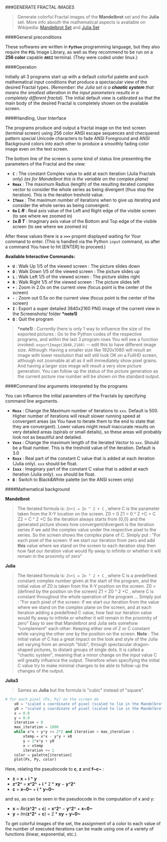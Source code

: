###GENERATE FRACTAL IMAGES

> Generate colorful Fractal images of the **Mandelbrot** set and the **Julia** set.
> More info abouth the mathematical aspects is available on Wikipedia: [Mandelbrot Set](https://en.wikipedia.org/wiki/Mandelbrot_set) and [Julia Set](https://en.wikipedia.org/wiki/Julia_set)


####General preconditions

These softwares are written in **`Python`** programming language, but they also require the **`PIL`** Image Library, as well as they recommend to be run on a **256 color** capable **`ANSI`** terminal. (They were coded under linux.)


####Operation

Initially all 3 programs start up with a default colorful palette and such mathematical input conditions that produce a spectacular view of the desired Fractal types. _(Remember: the Julia set is a **chaotic system** that means the smallest alteration in the input parameters results in a completely different fractal)_.
The initial default view is calibrated so that the main body of the desired Fractal is completely shown on the available screen.


####Handling, User Interface

The programs produce and output a fractal image on the text screen (terminal screen) using 256 color ANSI escape sequences and checquered pattern special Unicode characters to fade ANSI Foreground and ANSI Background colors into each other to produce a smoothly fading color image even on the text screen.

The bottom line of the screen is some kind of status line presenting the parameters of the Fractal and the view:

* **`C`** : The constant Complex value to add at each iteration (Julia Fractals only) _(as for Mandelbrot this is the variable on the complex plane)_
* **`Rmax`** : The maximum Radius (length) of the resulting iterated complex vector to consider the whole series as being divergent (thus stop the iteration). This is the iteration treshold value.
* **`ITmax`** : The maximum number of iterations when to give up iterating and consider the whole series as being convergent.
* **`Re` _L_ _R_** : Real axis value of the Left and Right edge of the visible screen (to see where we zoomed in)
* **`Im` _B_ _T_** : Imaginary axis value of the Bottom and Top edge of the visible screen (to see where we zoomed in)

After these values there is a **`>>>`** propmt displayed waiting for Your command to enter. (This is handled via the Python `input` command, so after a command You have to hit [ENTER] to proceed.)

**Available Interactive Commands:**

* **`U`** : Walk Up 1/5 of the viewed screen : The picture slides down
* **`D`** : Walk Down 1/5 of the viewed screen : The picture slides up
* **`L`** : Walk Left 1/5 of the viewed screen : The picture slides right
* **`R`** : Walk Right 1/5 of the viewed screen : The picture slides left
* **`+`** : Zoom in 2.0x on the current view (focus point is the center of the screen)
* **`-`** : Zoom out 0.5x on the current view (focus point is the center of the screen)
* **`I`** : Export a super detailed 3840x2160 PNG image of the current view in the Screenshots/ folder **\*note1)**
* **`Q`** : Quit the program

> **\*note1)** : Currently there is only 1 way to influence the size of the exported pictures : Go to the Python codes of the respective programs, and within the last 3 program rows You will see a function invoked:  `exportImage(3840,2160)` -- edit this to have different image size.
> Although:  Having a smaller size like 1920x1080 will result an image with lower resolution that will still look OK on a FullHD screen, although not zoomable at all as it will immediately show pixel grains.
> And having a larger size image will result a very slow picture generation.
> You can follow up the status of the picture generation as the current picture row number will be shown on the standard output.


####Command line arguments interpreted by the programs

You can influence the initial parameters of the Fractals by specifying command line arguments.

* **`Mxxx`** : Change the Maximum number of Iterations to `xxx`. Default is 500. Higher number of iterations will result slower running speed at convergent areas (as You have to iterate them to the end to state that they are convergent). Lower values might result inaccurate results on very detailed areas (spirals or small details), so these areas will probably look not as beautiful and detailed.
* **`Vxxx`** : Change the maximum length of the iterated Vector to `xxx`. Should be a float number. This is the treshold value of the iteration. Default is 3.0
* **`Rxxx`** : Real part of the constant C value that is added at each iteration (Julia only). `xxx` should be float.
* **`Ixxx`** : Imaginary part of the constant C value that is added at each iteration (Julia only). `xxx` should be float.
* **`B`** : Switch to Black&White palette (on the ANSI screen only)


####Mathematical background

**Mandelbrot**

> The iterated formula is: `Zn+1 = Zn ^ 2 + C` , where C is the parameter taken from the X-Y location on the screen.
> Z0 = 0
> Z1 = 0 ^ 2 +C = C
> Z2 = C ^ 2 +C
> So the iteration always starts from {0,0} and the generated picture shows how convergent/divergent is the iteration series if we add the complex value under the respective pixel to the series. So the screen shows the complex plane of C.
> Simply put : "For each pixel of the screen: If we start our iteration from zero and add **this** value where we stand on the screen to each iteration step then how fast our iteration value would fly away to infinite or whether it will remain in the proximity of zero"


**Julia**

> The iterated formula is: `Zn+1 = Zn ^ 2 + C` , where C is a predefined constant complex number given at the start of the program, and the initial value of Z0 is taken from the X-Y position on the screen.
> Z0 = (defined by the position on the screen)
> Z1 = Z0 ^ 2 +C , where C is constant throughout the whole operation of the program
> ...
> Simply put : "For each pixel of the screen: If we start our iteration from the value where we stand on the complex plane on the screen, and at each iteration adding a predefined C value, how fast our iteration value would fly away to infinite or whether it will remain in the proximity of zero"
> Easy to see that Mandelbrot and Julia sets somehow "complement" each other: Keeping either one of Z or C constant while varying the other one by the position on the screen.
> **Note** : The initial value of C has a great impact on the look and style of the Julia set varying from an amorph "blob", through spectacular dragon-shaped pictures, to distant groups of single dots.
> It is called a "chaotic system", meaning that a minor change on the input value C will greatly influence the output. Therefore when specifying the initial C value try to make minimal changes to be able to follow-up the changes of the output.


**Julia3**

> Sames as **Julia** but the formula is "cubic" instead of "square".


```python
# for each pixel (Px, Py) on the screen do
    x0 = "scaled x coordinate of pixel (scaled to lie in the Mandelbrot X scale (-2.00, 0.47))"
    y0 = "scaled y coordinate of pixel (scaled to lie in the Mandelbrot Y scale (-1.12, 1.12))"
    x = 0.0
    y = 0.0
    iteration = 0
    max_iteration = 1000
    while x*x + y*y <= 2*2 and iteration < max_iteration :
        xtemp = x*x - y*y + x0
        y = 2*x*y + y0
        x = xtemp
        iteration += 1
    color = palette[iteration]
    plot(Px, Py, color)
```

Here, relating the pseudocode to **c**, **z** and **f~c~** :

* **z** = **x** + **i** \* **y**
* **z^2^** = **x^2^** + **i** \* 2 \* **xy** − **y^2^**
* **c** = **x~0~** + **i** \* **y~0~**

and so, as can be seen in the pseudocode in the computation of x and y:

* **x** = _Re_(**z^2^** + **c**) = **x^2^** − **y^2^** + **x~0~**
* **y** = _Im_(**z^2^** + **c**) = 2 \* **xy** + **y~0~**

To get colorful images of the set, the assignment of a color to each value of the number of executed iterations can be made using one of a variety of functions (linear, exponential, etc.).

